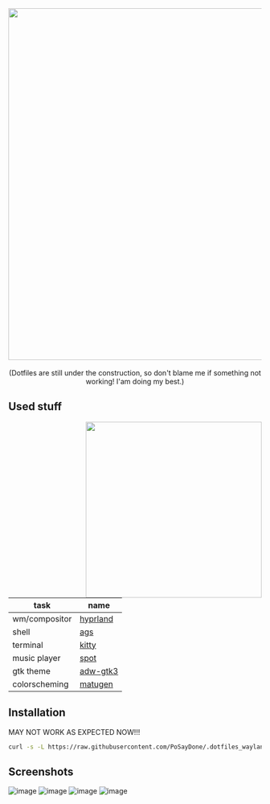 <div align="center">
<img src="https://github.com/PoSayDone/.dotfiles_wayland/assets/29358657/56608027-af16-44bf-9626-555a4001d211" width=700>
</div>
<br>
<div align="center">
	(Dotfiles are still under the construction, so don't blame me if something not working! I'am doing my best.)
</div>

<h2>Used stuff</h2>

<img src="https://github.com/PoSayDone/.dotfiles_wayland/assets/29358657/afa38d45-0349-4446-9581-0794ecc62029" width=350 align="right">

| task          | name                                                 |
| ------------- | ---------------------------------------------------- |
| wm/compositor | [hyprland](https://github.com/hyprwm/hyprland)       |
| shell         | [ags](https://github.com/aylur/ags)                  |
| terminal      | [kitty](https://github.com/kovidgoyal/kitty)         |
| music player  | [spot](https://github.com/xou816/spot/)              |
| gtk theme     | [adw-gtk3](https://github.com/lassekongo83/adw-gtk3) |
| colorscheming | [matugen](https://github.com/InioX/matugen)          |

<h2>Installation</h2>

MAY NOT WORK AS EXPECTED NOW!!!

```sh
curl -s -L https://raw.githubusercontent.com/PoSayDone/.dotfiles_wayland/main/install.sh | bash
```

<h2>Screenshots</h2>

![image](https://github.com/PoSayDone/.dotfiles_wayland/assets/29358657/afa38d45-0349-4446-9581-0794ecc62029)
![image](https://github.com/PoSayDone/.dotfiles_wayland/assets/29358657/97f09072-7699-4001-b312-73672d0f8625)
![image](https://github.com/PoSayDone/.dotfiles_wayland/assets/29358657/301b2b82-8640-4089-b0fb-bb04dd1c4290)
![image](https://github.com/PoSayDone/.dotfiles_wayland/assets/29358657/0784f903-5f82-4085-9d75-17d167fba60c)
